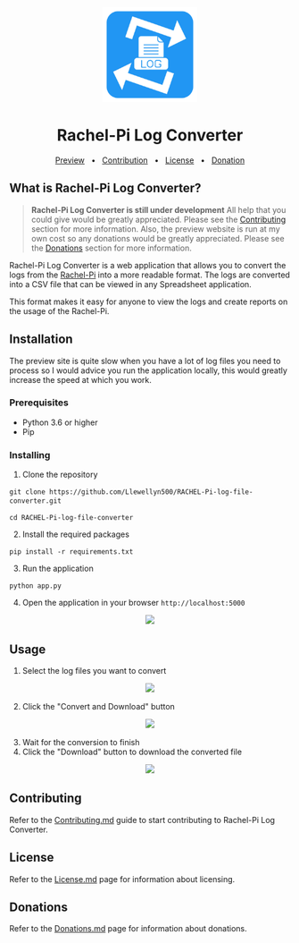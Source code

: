 <p align="center">
<a href="https://rachel-pi-log-converter.azurewebsites.net/">
<img src="./static/images/logo.png" width="170px" alt="logo"></a>
</p>
<h1 align="center">Rachel-Pi Log Converter</h1>

<!-- Badges -->

<div align="center">
  <a href="#">Preview</a>
  <span>&nbsp;&nbsp;•&nbsp;&nbsp;</span>
  <a href="#contributing">Contribution</a>
  <span>&nbsp;&nbsp;•&nbsp;&nbsp;</span>
  <a href="#license">License</a>
  <span>&nbsp;&nbsp;•&nbsp;&nbsp;</span>
  <a href="#donations">Donation</a>
  <br />
</div>

## What is Rachel-Pi Log Converter?
> **​​Rachel-Pi Log Converter is still under development** All help that you could give would be greatly appreciated. Please see the [Contributing](#contributing) section for more information. Also, the preview website is run at my own cost so any donations would be greatly appreciated. Please see the [Donations](#donations) section for more information.

Rachel-Pi Log Converter is a web application that allows you to convert the logs from the [Rachel-Pi](https://worldpossible.org/rachel-pi/) into a more readable format. The logs are converted into a CSV file that can be viewed in any Spreadsheet application.

This format makes it easy for anyone to view the logs and create reports on the usage of the Rachel-Pi.

## Installation
The preview site is quite slow when you have a lot of log files you need to process so I would advice you run the application locally, this would greatly increase the speed at which you work.

### Prerequisites
- Python 3.6 or higher
- Pip

### Installing
1. Clone the repository
```
git clone https://github.com/Llewellyn500/RACHEL-Pi-log-file-converter.git
```
```
cd RACHEL-Pi-log-file-converter
```
2. Install the required packages
```
pip install -r requirements.txt
```
3. Run the application
```
python app.py
```
4. Open the application in your browser
```http://localhost:5000```

<p align="center">
<img src="./static/images/captures/app-home.PNG" width="80%"/>
</p>

## Usage
1. Select the log files you want to convert

<p align="center">
<img src="./static/images/captures/choose-file.png" width="50%"/>
</p>

2. Click the "Convert and Download" button

<p align="center">
<img src="./static/images/captures/convert-and-download.png" width="90%"/>
</p>

3. Wait for the conversion to finish
4. Click the "Download" button to download the converted file
<p align="center">
<img src="./static/images/captures/conversion-complete.png" width="80%"/>
</p>

## Contributing

Refer to the [Contributing.md](#) guide to start contributing to Rachel-Pi Log Converter.

## License

Refer to the [License.md](#) page for information about licensing.

## Donations
Refer to the [Donations.md](#) page for information about donations.